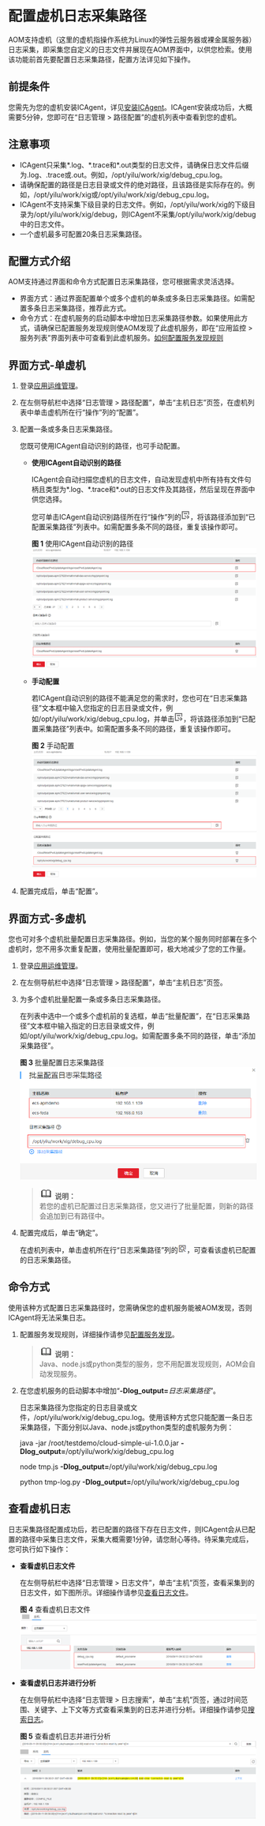 # 配置虚机日志采集路径<a name="ZH-CN_TOPIC_0130543105"></a>

AOM支持虚机（这里的虚机指操作系统为Linux的弹性云服务器或裸金属服务器）日志采集，即采集您自定义的日志文件并展现在AOM界面中，以供您检索。使用该功能前首先要配置日志采集路径，配置方法详见如下操作。

## 前提条件<a name="section188528174444"></a>

您需先为您的虚机安装ICAgent，详见[安装ICAgent](https://support.huaweicloud.com/usermanual-aom/aom_02_0012.html)。ICAgent安装成功后，大概需要5分钟，您即可在“日志管理 \> 路径配置”的虚机列表中查看到您的虚机。

## 注意事项<a name="section0650147205514"></a>

-   ICAgent只采集\*.log、\*.trace和\*.out类型的日志文件，请确保日志文件后缀为.log、.trace或.out。例如，/opt/yilu/work/xig/debug\_cpu.log。
-   请确保配置的路径是日志目录或文件的绝对路径，且该路径是实际存在的。例如，/opt/yilu/work/xig或/opt/yilu/work/xig/debug\_cpu.log。
-   ICAgent不支持采集下级目录的日志文件。例如，/opt/yilu/work/xig的下级目录为/opt/yilu/work/xig/debug，则ICAgent不采集/opt/yilu/work/xig/debug中的日志文件。
-   一个虚机最多可配置20条日志采集路径。

## 配置方式介绍<a name="section141941215524"></a>

AOM支持通过界面和命令方式配置日志采集路径，您可根据需求灵活选择。

-   界面方式：通过界面配置单个或多个虚机的单条或多条日志采集路径。如需配置多条日志采集路径，推荐此方式。
-   命令方式：在虚机服务的启动脚本中增加日志采集路径参数。如果使用此方式，请确保已配置服务发现规则使AOM发现了此虚机服务，即在“应用监控 \> 服务列表”界面列表中可查看到此虚机服务。[如何配置服务发现规则](配置服务发现.md)

## 界面方式-单虚机<a name="section18187161014116"></a>

1.  登录[应用运维管理](https://console.huaweicloud.com/aom/#/aom/ams/summary)。
2.  在左侧导航栏中选择“日志管理 \> 路径配置”，单击“主机日志”页签，在虚机列表中单击虚机所在行“操作”列的“配置”。
3.  配置一条或多条日志采集路径。

    您既可使用ICAgent自动识别的路径，也可手动配置。

    -   **使用ICAgent自动识别的路径**

        ICAgent会自动扫描您虚机的日志文件，自动发现虚机中所有持有文件句柄且类型为\*.log、\*.trace和\*.out的日志文件及其路径，然后呈现在界面中供您选择。

        您可单击ICAgent自动识别路径所在行“操作”列的![](figures/icon-path-configuration.png)，将该路径添加到“已配置采集路径”列表中。如需配置多条不同的路径，重复该操作即可。

        **图 1**  使用ICAgent自动识别的路径<a name="fig17711201993711"></a>  
        ![](figures/使用ICAgent自动识别的路径.png "使用ICAgent自动识别的路径")

    -   **手动配置**

        若ICAgent自动识别的路径不能满足您的需求时，您也可在“日志采集路径”文本框中输入您指定的日志目录或文件，例如/opt/yilu/work/xig/debug\_cpu.log，并单击![](figures/icon-path-configuration.png)，将该路径添加到“已配置采集路径”列表中。如需配置多条不同的路径，重复该操作即可。

        **图 2**  手动配置<a name="fig751154713110"></a>  
        ![](figures/手动配置.png "手动配置")


4.  配置完成后，单击“配置”。

## 界面方式-多虚机<a name="section20497193211433"></a>

您也可对多个虚机批量配置日志采集路径。例如，当您的某个服务同时部署在多个虚机时，您不用多次重复配置，使用批量配置即可，极大地减少了您的工作量。

1.  登录[应用运维管理](https://console.huaweicloud.com/aom/#/aom/ams/summary)。
2.  在左侧导航栏中选择“日志管理 \> 路径配置”，单击“主机日志”页签。
3.  为多个虚机批量配置一条或多条日志采集路径。

    在列表中选中一个或多个虚机前的复选框，单击“批量配置”，在“日志采集路径”文本框中输入指定的日志目录或文件，例如/opt/yilu/work/xig/debug\_cpu.log。如需配置多条不同的路径，单击“添加采集路径”。

    **图 3**  批量配置日志采集路径<a name="fig56231938153615"></a>  
    ![](figures/批量配置日志采集路径.png "批量配置日志采集路径")

    >![](public_sys-resources/icon-note.gif) **说明：**   
    >若您的虚机已配置过日志采集路径，您又进行了批量配置，则新的路径会追加到已有路径中。  

4.  配置完成后，单击“确定”。

    在虚机列表中，单击虚机所在行“日志采集路径”列的![](figures/icon-path-search.png)，可查看该虚机已配置的日志采集路径。


## 命令方式<a name="section264353945218"></a>

使用该种方式配置日志采集路径时，您需确保您的虚机服务能被AOM发现，否则ICAgent将无法采集日志。

1.  配置服务发现规则，详细操作请参见[配置服务发现](配置服务发现.md)。

    >![](public_sys-resources/icon-note.gif) **说明：**   
    >Java、node.js或python类型的服务，您不用配置发现规则，AOM会自动发现服务。  

2.  在您虚机服务的启动脚本中增加“**-Dlog\_output=**_日志采集路径_”。

    日志采集路径为您指定的日志目录或文件，/opt/yilu/work/xig/debug\_cpu.log。使用该种方式您只能配置一条日志采集路径，下面分别以Java、node.js或python类型的虚机服务为例：

    java -jar /root/testdemo/cloud-simple-ui-1.0.0.jar  **-Dlog\_output=**/opt/yilu/work/xig/debug\_cpu.log

    node tmp.js  **-Dlog\_output=**/opt/yilu/work/xig/debug\_cpu.log

    python tmp-log.py  **-Dlog\_output=**/opt/yilu/work/xig/debug\_cpu.log


## 查看虚机日志<a name="section1599133244316"></a>

日志采集路径配置成功后，若已配置的路径下存在日志文件，则ICAgent会从已配置的路径中采集日志文件，采集大概需要1分钟，请您耐心等待。待采集完成后，您可执行如下操作：

-   **查看虚机日志文件**

    在左侧导航栏中选择“日志管理 \> 日志文件”，单击“主机”页签，查看采集到的日志文件，如下图所示。详细操作请参见[查看日志文件](查看日志文件.md)。

    **图 4**  查看虚机日志文件<a name="fig1676012434213"></a>  
    ![](figures/查看虚机日志文件.png "查看虚机日志文件")

-   **查看虚机日志并进行分析**

    在左侧导航栏中选择“日志管理 \> 日志搜索”，单击“主机”页签，通过时间范围、关键字、上下文等方式查看采集到的日志并进行分析。详细操作请参见[搜索日志](搜索日志.md)。

    **图 5**  查看虚机日志并进行分析<a name="fig10645101113437"></a>  
    ![](figures/查看虚机日志并进行分析.png "查看虚机日志并进行分析")


